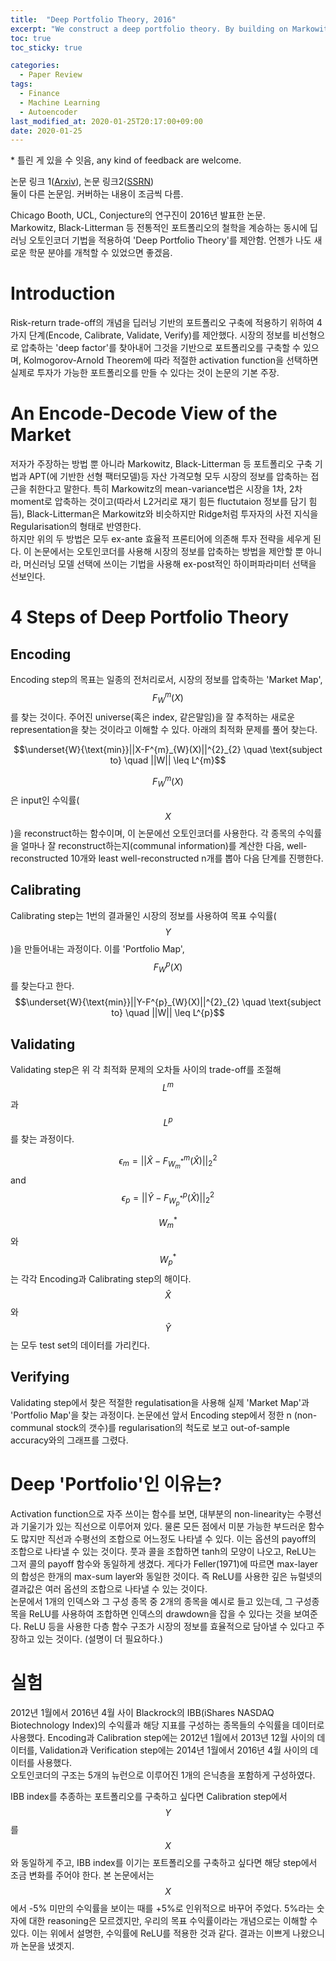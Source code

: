 ```yaml
---
title:  "Deep Portfolio Theory, 2016"
excerpt: "We construct a deep portfolio theory. By building on Markowitz's classic risk-return trade-off, we develop a self-contained four-step routine of encode, calibrate, validate and verify to formulate an automated and general portfolio selection process. At the heart of our algorithm are deep hierarchical compositions of portfolios constructed in the encoding step. The calibration step then provides multivariate payouts in the form of deep hierarchical portfolios that are designed to target a variety of objective functions. The validate step trades-off the amount of regularization used in the encode and calibrate steps. The verification step uses a cross validation approach to trace out an ex post deep portfolio efficient frontier. We demonstrate all four steps of our portfolio theory numerically."
toc: true
toc_sticky: true

categories:
  - Paper Review
tags:
  - Finance
  - Machine Learning
  - Autoencoder
last_modified_at: 2020-01-25T20:17:00+09:00
date: 2020-01-25
---
```


\* 틀린 게 있을 수 잇음, any kind of feedback are welcome.


논문 링크 1([Arxiv](https://arxiv.org/abs/1605.07230)), 논문 링크2([SSRN](https://papers.ssrn.com/sol3/papers.cfm?abstract_id=2838013))  
둘이 다른 논문임. 커버하는 내용이 조금씩 다름.

Chicago Booth, UCL, Conjecture의 연구진이 2016년 발표한 논문.  
Markowitz, Black-Litterman 등 전통적인 포트폴리오의 철학을 계승하는 동시에 딥러닝 오토인코더 기법을 적용하여 'Deep Portfolio Theory'를 제안함.
언젠가 나도 새로운 학문 분야를 개척할 수 있었으면 좋겠음.

# Introduction
Risk-return trade-off의 개념을 딥러닝 기반의 포트폴리오 구축에 적용하기 위하여 4가지 단계(Encode, Calibrate, Validate, Verify)를 제안했다.
시장의 정보를 비선형으로 압축하는 'deep factor'를 찾아내어 그것을 기반으로 포트폴리오를 구축할 수 있으며, Kolmogorov-Arnold Theorem에 따라 적절한 activation function을 선택하면 실제로 투자가 가능한 포트폴리오를 만들 수 있다는 것이 논문의 기본 주장.

# An Encode-Decode View of the Market
저자가 주장하는 방법 뿐 아니라 Markowitz, Black-Litterman 등 포트폴리오 구축 기법과 APT(에 기반한 선형 팩터모델)등 자산 가격모형 모두 시장의 정보를 압축하는 접근을 취한다고 말한다. 특히 Markowitz의 mean-variance법은 시장을 1차, 2차 moment로 압축하는 것이고(따라서 L2거리로 재기 힘든 fluctutaion 정보를 담기 힘듬), Black-Litterman은 Markowitz와 비슷하지만 Ridge처럼 투자자의 사전 지식을 Regularisation의 형태로 반영한다.  
하지만 위의 두 방법은 모두 ex-ante 효율적 프론티어에 의존해 투자 전략을 세우게 된다. 이 논문에서는 오토인코더를 사용해 시장의 정보를 압축하는 방법을 제안할 뿐 아니라, 머신러닝 모델 선택에 쓰이는 기법을 사용해 ex-post적인 하이퍼파라미터 선택을 선보인다.

# 4 Steps of Deep Portfolio Theory
## Encoding
Encoding step의 목표는 일종의 전처리로서, 시장의 정보를 압축하는 'Market Map', $$F^{m}_{W}(X)$$를 찾는 것이다. 주어진 universe(혹은 index, 같은말임)을 잘 추적하는 새로운 representation을 찾는 것이라고 이해할 수 있다. 아래의 최적화 문제를 풀어 찾는다.

$$\underset{W}{\text{min}}||X-F^{m}_{W}(X)||^{2}_{2} \quad \text{subject to} \quad ||W|| \leq L^{m}$$  

$$F^{m}_{W}(X)$$은 input인 수익률($$X$$)을 reconstruct하는 함수이며, 이 논문에선 오토인코더를 사용한다. 각 종목의 수익률을 얼마나 잘 reconstruct하는지(communal information)를 계산한 다음, well-reconstructed 10개와 least well-reconstructed n개를 뽑아 다음 단계를 진행한다.

## Calibrating
Calibrating step는 1번의 결과물인 시장의 정보를 사용하여 목표 수익률($$Y$$)을 만들어내는 과정이다. 이를 'Portfolio Map', $$F^{p}_{W}(X)$$를 찾는다고 한다.  
$$\underset{W}{\text{min}}||Y-F^{p}_{W}(X)||^{2}_{2} \quad \text{subject to} \quad ||W|| \leq L^{p}$$

## Validating
Validating step은 위 각 최적화 문제의 오차들 사이의 trade-off를 조절해 $$L^{m}$$과 $$L^{p}$$를 찾는 과정이다.

$$\epsilon_{m} = ||\hat{X}-F^{m}_{W^{\ast}_{m}}(\hat{X})||^{2}_{2}$$ and $$\epsilon_{p} = ||\hat{Y}-F^{p}_{W^{\ast}_{p}}(\hat{X})||^{2}_{2}$$  

$$W^{\ast}_{m}$$ 와 $$W^{\ast}_{p}$$는 각각 Encoding과 Calibrating step의 해이다. $$\hat{X}$$와 $$\hat{Y}$$는 모두 test set의 데이터를 가리킨다.

## Verifying
Validating step에서 찾은 적절한 regulatisation을 사용해 실제 'Market Map'과 'Portfolio Map'을 찾는 과정이다. 논문에선 앞서 Encoding step에서 정한 n (non-communal stock의 갯수)를 regularisation의 척도로 보고 out-of-sample accuracy와의 그래프를 그렸다.

# Deep 'Portfolio'인 이유는?
Activation function으로 자주 쓰이는 함수를 보면, 대부분의 non-linearity는 수평선과 기울기가 있는 직선으로 이루어져 있다. 물론 모든 점에서 미분 가능한 부드러운 함수도 많지만 직선과 수평선의 조합으로 어느정도 나타낼 수 있다. 이는 옵션의 payoff의 조합으로 나타낼 수 있는 것이다. 풋과 콜을 조합하면 tanh의 모양이 나오고, ReLU는 그저 콜의 payoff 함수와 동일하게 생겼다. 게다가 Feller(1971)에 따르면 max-layer의 합성은 한개의 max-sum layer와 동일한 것이다. 즉 ReLU를 사용한 깊은 뉴럴넷의 결과값은 여러 옵션의 조합으로 나타낼 수 있는 것이다.  
논문에서 1개의 인덱스와 그 구성 종목 중 2개의 종목을 예시로 들고 있는데, 그 구성종목을 ReLU를 사용하여 조합하면 인덱스의 drawdown을 잡을 수 있다는 것을 보여준다. ReLU 등을 사용한 다층 함수 구조가 시장의 정보를 효율적으로 담아낼 수 있다고 주장하고 있는 것이다. (설명이 더 필요하다.)

# 실험
2012년 1월에서 2016년 4월 사이 Blackrock의 IBB(iShares NASDAQ Biotechnology Index)의 수익률과 해당 지표를 구성하는 종목들의 수익률을 데이터로 사용했다. Encoding과 Calibration step에는 2012년 1월에서 2013년 12월 사이의 데이터를, Validation과 Verification step에는 2014년 1월에서 2016년 4월 사이의 데이터를 사용했다.  
오토인코더의 구조는 5개의 뉴런으로 이루어진 1개의 은닉층을 포함하게 구성하였다.

IBB index를 추종하는 포트폴리오를 구축하고 싶다면 Calibration step에서 $$Y$$를 $$X$$와 동일하게 주고, IBB index를 이기는 포트폴리오를 구축하고 싶다면 해당 step에서 조금 변화를 주어야 한다. 본 논문에서는 $$X$$에서 -5% 미만의 수익률을 보이는 때를 +5%로 인위적으로 바꾸어 주었다. 5%라는 숫자에 대한 reasoning은 모르겠지만, 우리의 목표 수익률이라는 개념으로는 이해할 수 있다. 이는 위에서 설명한, 수익률에 ReLU를 적용한 것과 같다. 결과는 이쁘게 나왔으니까 논문을 냈겟지.
